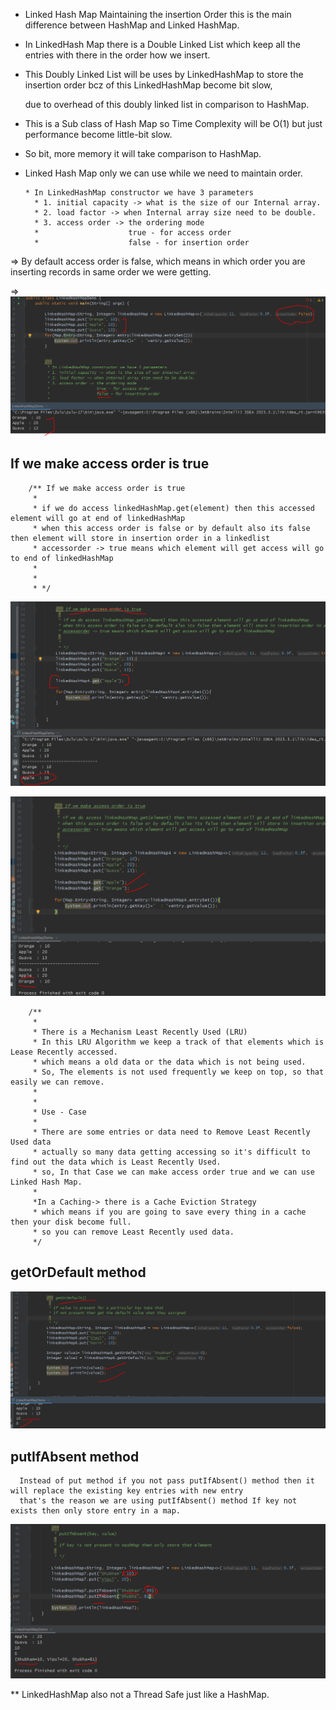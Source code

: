 
 + Linked Hash Map Maintaining the insertion Order this is the main difference between HashMap and Linked HashMap.

 + In LinkedHash Map there is a Double Linked List which keep all the entries with there in the order how we insert.

 + This Doubly Linked List will be uses by LinkedHashMap to store the insertion order bcz of this LinkedHashMap become bit slow,

    due to overhead of this doubly linked list in comparison to HashMap.

 + This is a Sub class of Hash Map so Time Complexity will be O(1) but just performance become little-bit slow.

 + So bit, more memory it will take comparison to HashMap.

 + Linked Hash Map only we can use while we need to maintain order.



       * In LinkedHashMap constructor we have 3 parameters
         * 1. initial capacity -> what is the size of our Internal array.
         * 2. load factor -> when Internal array size need to be double.
         * 3. access order -> the ordering mode
         *                    true - for access order
         *                    false - for insertion order


=> By default access order is false, which means in which order you are inserting records in same order we were getting.

=> ![img.png](img.png)


If we make access order is true
-------------------------------

        /** If we make access order is true
         *
         * if we do access linkedHashMap.get(element) then this accessed element will go at end of linkedHashMap
         * when this access order is false or by default also its false then element will store in insertion order in a linkedlist
         * accessorder -> true means which element will get access will go to end of linkedHashMap
         *
         *
         * */

 ![img_1.png](img_1.png)

 ![img_2.png](img_2.png)

        /**
         *
         * There is a Mechanism Least Recently Used (LRU)
         * In this LRU Algorithm we keep a track of that elements which is Lease Recently accessed.
         * which means a old data or the data which is not being used.
         * So, The elements is not used frequently we keep on top, so that easily we can remove.
         *
         *
         * Use - Case
         *
         * There are some entries or data need to Remove Least Recently Used data
         * actually so many data getting accessing so it's difficult to find out the data which is Least Recently Used.
         * so, In that Case we can make access order true and we can use Linked Hash Map.
         *
         *In a Caching-> there is a Cache Eviction Strategy
         * which means if you are going to save every thing in a cache then your disk become full.
         * so you can remove Least Recently used data.
         */

  getOrDefault method
-------------------------

![img_3.png](img_3.png)


putIfAbsent method
-------------------

      Instead of put method if you not pass putIfAbsent() method then it will replace the existing key entries with new entry
      that's the reason we are using putIfAbsent() method If key not exists then only store entry in a map.



![img_4.png](img_4.png)


  ** LinkedHashMap also not a Thread Safe just like a HashMap.






   